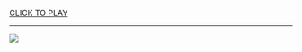 
<a href="https://premium76.site?title=two_player_games_soccer_heads_unblocked&ref=13M">CLICK TO PLAY</a></h3>
<hr>

<a href="https://premium76.site?title=two_player_games_soccer_heads_unblocked&ref=13M"><img src="https://clearcache.store/games.png"></a>


